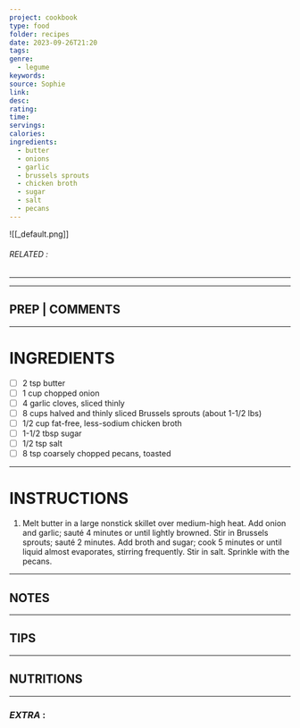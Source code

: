 ```yaml
---
project: cookbook
type: food
folder: recipes
date: 2023-09-26T21:20
tags: 
genre:
  - legume
keywords: 
source: Sophie
link: 
desc: 
rating: 
time: 
servings: 
calories: 
ingredients:
  - butter
  - onions
  - garlic
  - brussels sprouts
  - chicken broth
  - sugar
  - salt
  - pecans
---
```


![[_default.png]]
###### *RELATED* : 
---


---
## PREP | COMMENTS



---
# INGREDIENTS

- [ ] 2 tsp butter
- [ ] 1 cup chopped onion
- [ ] 4 garlic cloves, sliced thinly
- [ ] 8 cups halved and thinly sliced Brussels sprouts (about 1-1/2 lbs)
- [ ] 1/2 cup fat-free, less-sodium chicken broth
- [ ] 1-1/2 tbsp sugar
- [ ] 1/2 tsp salt
- [ ] 8 tsp coarsely chopped pecans, toasted

---
# INSTRUCTIONS

1. Melt butter in a large nonstick skillet over medium-high heat. Add onion and garlic; sauté 4 minutes or until lightly browned. Stir in Brussels sprouts; sauté 2 minutes. Add broth and sugar; cook 5 minutes or until liquid almost evaporates, stirring frequently. Stir in salt. Sprinkle with the pecans.

---
## NOTES



---
## TIPS



---
## NUTRITIONS



---
### *EXTRA* :



